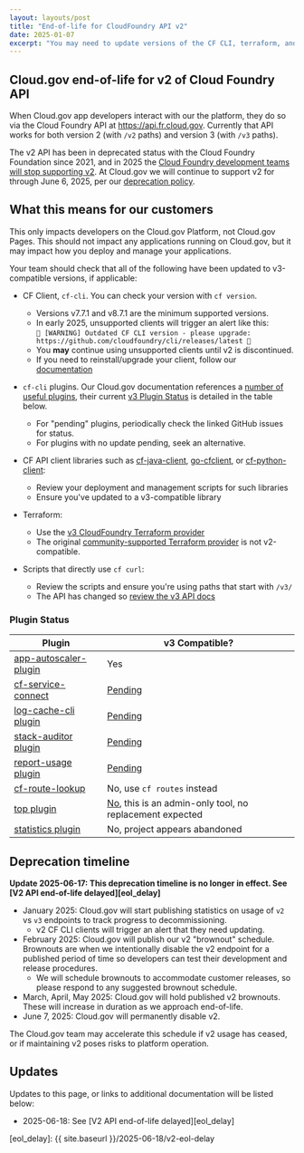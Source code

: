 ```yaml
---
layout: layouts/post
title: "End-of-life for CloudFoundry API v2"
date: 2025-01-07
excerpt: "You may need to update versions of the CF CLI, terraform, and some other tools to support v3"
---
```


## Cloud.gov end-of-life for v2 of Cloud Foundry API

When Cloud.gov app developers interact with our the platform, they
do so via the Cloud Foundry API at <https://api.fr.cloud.gov>. Currently
that API works for both version 2 (with `/v2` paths) and version 3
(with `/v3` paths).

The v2 API has been in deprecated status with the Cloud Foundry
Foundation since 2021, and in 2025 the [Cloud Foundry development
teams will stop supporting v2](https://github.com/cloudfoundry/community/blob/main/toc/rfc/rfc-0032-cfapiv2-eol.md). At Cloud.gov we will continue
to support v2 for through June 6, 2025, per our
[deprecation policy](/docs/technology/responsibilities/#deprecation-policy).

## What this means for our customers

This only impacts developers on the Cloud.gov Platform, not Cloud.gov Pages.
This should not impact any applications running on Cloud.gov, but it may
impact how you deploy and manage your applications.

Your team should check that all of the following have been updated to v3-compatible
versions, if applicable:

- CF Client, `cf-cli`. You can check your version with `cf version`.
  - Versions v7.7.1 and v8.7.1 are the minimum supported versions.
  - In early 2025, unsupported clients will trigger an alert like this: \
    `🚨 [WARNING] Outdated CF CLI version - please upgrade: https://github.com/cloudfoundry/cli/releases/latest 🚨`
  - You **may** continue using unsupported clients until v2 is discontinued.
  - If you need to reinstall/upgrade your client, follow our [documentation](/docs/getting-started/setup/#set-up-the-command-line)
- `cf-cli` plugins. Our Cloud.gov documentation references a [number of useful plugins](docs/management/plugins/), their current [v3 Plugin Status](#plugin-status) is detailed in the table below.

  - For "pending" plugins, periodically check the linked GitHub issues for status.
  - For plugins with no update pending, seek an alternative.

- CF API client libraries such as [cf-java-client](https://github.com/cloudfoundry/cf-java-client), [go-cfclient](https://github.com/cloudfoundry/go-cfclient), or [cf-python-client](https://github.com/cloudfoundry-community/cf-python-client/issues/220):
  - Review your deployment and management scripts for such libraries
  - Ensure you've updated to a v3-compatible library
- Terraform:
  - Use the [v3 CloudFoundry Terraform provider](https://github.com/cloudfoundry/terraform-provider-cloudfoundry)
  - The original [community-supported Terraform provider](https://registry.terraform.io/providers/cloudfoundry-community/cloudfoundry/latest) is not v2-compatible.
- Scripts that directly use `cf curl`:
  - Review the scripts and ensure you're using paths that start with `/v3/`
  - The API has changed so [review the v3 API docs](https://v3-apidocs.cloudfoundry.org/)

### Plugin Status

| Plugin                                                                             | v3 Compatible?                                                                                                          |
| ---------------------------------------------------------------------------------- | ----------------------------------------------------------------------------------------------------------------------- |
| [app-autoscaler-plugin](https://github.com/cloudfoundry/app-autoscaler-cli-plugin) | Yes                                                                                                                     |
| [cf-service-connect](https://github.com/cloud-gov/cf-service-connect)              | [Pending](https://github.com/cloud-gov/cf-service-connect/issues/83)                                                    |
| [log-cache-cli plugin](https://github.com/cloudfoundry/log-cache-cli/issues/275)   | [Pending](https://github.com/cloudfoundry/log-cache-cli/issues/275)                                                     |
| [stack-auditor plugin](https://github.com/cloudfoundry/stack-auditor/issues/86)    | [Pending](https://github.com/cloudfoundry/stack-auditor/issues/86)                                                      |
| [report-usage plugin](https://github.com/aegershman/cf-report-usage-plugin)        | [Pending](https://github.com/aegershman/cf-report-usage-plugin/issues/137)                                              |
| [cf-route-lookup](https://github.com/cloud-gov/cf-route-lookup)                    | No, use `cf routes` instead                                                                                             |
| [top plugin](https://github.com/ECSTeam/cloudfoundry-top-plugin)                   | [No](https://github.com/ECSTeam/cloudfoundry-top-plugin/issues/21), this is an admin-only tool, no replacement expected |
| [statistics plugin](https://github.com/swisscom/cf-statistics-plugin)              | No, project appears abandoned                                                                                           |

## Deprecation timeline

**Update 2025-06-17: This deprecation timeline is no longer in effect. See [V2 API end-of-life delayed][eol_delay]**

- January 2025: Cloud.gov will start publishing statistics on usage of `v2` vs `v3` endpoints to track progress to decommissioning.
  - v2 CF CLI clients will trigger an alert that they need updating.
- February 2025: Cloud.gov will publish our v2 "brownout" schedule. Brownouts are when we intentionally disable the
  v2 endpoint for a published period of time so developers can test their development and release procedures.
  - We will schedule brownouts to accommodate customer releases, so please respond to any suggested brownout schedule.
- March, April, May 2025: Cloud.gov will hold published v2 brownouts. These will increase in duration as we approach end-of-life.
- June 7, 2025: Cloud.gov will permanently disable v2.

The Cloud.gov team may accelerate this schedule if v2 usage has ceased, or if maintaining v2 poses risks to platform operation.

## Updates

Updates to this page, or links to additional documentation will be listed below:

* 2025-06-18: See [V2 API end-of-life delayed][eol_delay]

[eol_delay]: {{ site.baseurl }}/2025-06-18/v2-eol-delay